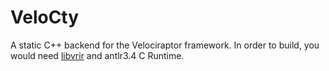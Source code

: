 VeloCty
=======
A static C++ backend for the Velociraptor framework. 
In order to build, you would need [libvrir](https://bitbucket.org/codedivine/libvrir) and antlr3.4 C Runtime. 
